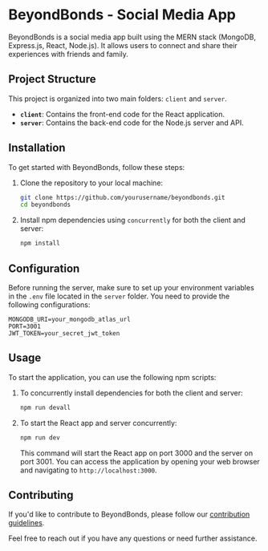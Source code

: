 # BeyondBonds - Social Media App

BeyondBonds is a social media app built using the MERN stack (MongoDB, Express.js, React, Node.js). It allows users to connect and share their experiences with friends and family.

## Project Structure

This project is organized into two main folders: `client` and `server`.

- **`client`**: Contains the front-end code for the React application.
- **`server`**: Contains the back-end code for the Node.js server and API.

## Installation

To get started with BeyondBonds, follow these steps:

1. Clone the repository to your local machine:

   ```bash
   git clone https://github.com/yourusername/beyondbonds.git
   cd beyondbonds
   ```

2. Install npm dependencies using `concurrently` for both the client and server:

   ```bash
   npm install
   ```

## Configuration

Before running the server, make sure to set up your environment variables in the `.env` file located in the `server` folder. You need to provide the following configurations:

```env
MONGODB_URI=your_mongodb_atlas_url
PORT=3001
JWT_TOKEN=your_secret_jwt_token
```

## Usage

To start the application, you can use the following npm scripts:

1. To concurrently install dependencies for both the client and server:

   ```bash
   npm run devall
   ```

2. To start the React app and server concurrently:

   ```bash
   npm run dev
   ```

   This command will start the React app on port 3000 and the server on port 3001. You can access the application by opening your web browser and navigating to `http://localhost:3000`.

## Contributing

If you'd like to contribute to BeyondBonds, please follow our [contribution guidelines](CONTRIBUTING.md).



Feel free to reach out if you have any questions or need further assistance.
